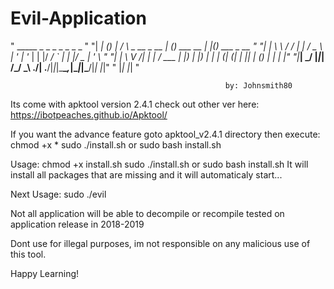# Evil-Application
" _____       _ _      _                _ _           _   _             "
"| ____|_   _(_) |    / \   _ __  _ __ | (_) ___ __ _| |_(_) ___  _ __  "
"|  _| \ \ / / | |   / _ \ | '_ \| '_ \| | |/ __/ _` | __| |/ _ \| '_ \ "
"| |___ \ V /| | |  / ___ \| |_) | |_) | | | (_| (_| | |_| | (_) | | | |"
"|_____| \_/ |_|_| /_/   \_\ .__/| .__/|_|_|\___\__,_|\__|_|\___/|_| |_|"
"                          |_|   |_|                                    "
                                                                        
                                                    by: Johnsmith80

Its come with apktool version 2.4.1
check out other ver here: https://ibotpeaches.github.io/Apktool/

If you want the advance feature goto apktool_v2.4.1 directory then
execute:
    chmod +x *
    sudo ./install.sh or sudo bash install.sh

Usage:
    chmod +x install.sh
    sudo ./install.sh or sudo bash install.sh
It will install all packages that are missing and it will automaticaly start...

Next Usage:
    sudo ./evil

Not all application will be able to decompile or recompile
tested on application release in 2018-2019

Dont use for illegal purposes,
im not responsible on any malicious use of this tool.

Happy Learning!
